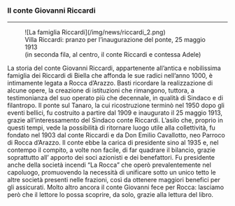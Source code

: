 ### Il conte Giovanni Riccardi

---

<figure>
  ![La famiglia Riccardi](/img/news/riccardi_2.png)
  <figcaption class="text-center">
    Villa Riccardi: pranzo per l’inaugurazione  del ponte, 25 maggio 1913<br/>
    (in seconda fila, al centro, il conte Riccardi  e contessa Adele)
  </figcaption>
</figure>

La storia del conte Giovanni Riccardi, appartenente all’antica e  nobilissima famiglia dei Riccardi di Biella che affonda le sue radici nell’anno 1000,  è intimamente legata  a Rocca d’Arazzo. Basti ricordare  la realizzazione di alcune opere, la creazione di istituzioni che rimangono, tuttora, a testimonianza  del suo operato più che decennale, in qualità di Sindaco e di filantropo.
Il ponte sul Tanaro, la cui ricostruzione terminò nel  1950 dopo gli eventi bellici, fu costruito a partire dal 1909 e inaugurato il 25 maggio 1913, grazie all’interessamento del  Sindaco conte Riccardi.
L’asilo che, proprio in questi tempi, vede la possibilità di ritornare luogo utile alla collettività, fu fondato nel 1903 dal conte Riccardi e da Don  Emilio Cavallotto, neo Parroco di Rocca d’Arazzo. Il conte ebbe  la carica di presidente sino al 1935 e, nel contempo il compito, a volte non facile, di far quadrare il bilancio, grazie soprattutto all’ apporto dei  soci azionisti e dei benefattori.
Fu  presidente anche della società incendi “La Rocca” che operò prevalentemente nel capoluogo, promuovendo la necessità di unificare sotto un unico tetto le altre società presenti nelle frazioni, così da ottenere maggiori benefici per gli assicurati.
Molto altro ancora il conte Giovanni fece per Rocca: lasciamo però che il lettore lo possa scoprire, da solo, grazie alla lettura del libro.

